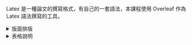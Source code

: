 
Latex 是一種論文的撰寫格式，有自己的一套語法，本課程使用 Overleaf 作為 Latex 語法撰寫的工具。



<details>
<Summary>
  版面排版
</Summary>

```
\documentclass[a4paper,12pt,twoside]{book}
\usepackage{xeCJK}
\begin{document}
\begin{titlepage}
\begin{center}        % 版面置中
\vspace{0.5cm}        % 文字間距 
\LARGE               
Department Name\\       % // -> 跳行
University Name\\
Master Thesis/Doctoral Dissertation\\
\vspace{1.5cm}
\textbf{ Thesis Title}   % 文字加粗
\vspace{1.5cm}
\textbf{ Author Name}
\vfill
\textbf{ Adivisor: Prof. Name}
\vspace{0.8cm}
Date
\end{center}
\end{titlepage}
\end{document}
```

## 顯示結果
<img src="01.jpg" width=400 height=400 />

</details>

<details>
<Summary>
表格說明  
</Summary>

```
\begin{tabular}[t]{|l|l|l|}
\hline
column1 & column2 & column3 \\
\hline
   item1 & item2 & item3 \\
   itemA & itemB & itemC \\
\hline
\end{tabular} 
```
## 顯示結果
<img src="02.jpg" width=400 height=400 />

## 程式說明
\begin{tabular}[t]{|l|l|l|} ：首先 [t] 代表top，也可以是 [b]，button [c]，center。


</details>







